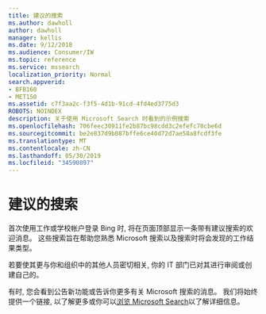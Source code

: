 ```yaml
---
title: 建议的搜索
ms.author: dawholl
author: dawholl
manager: kellis
ms.date: 9/12/2018
ms.audience: Consumer/IW
ms.topic: reference
ms.service: mssearch
localization_priority: Normal
search.appverid:
- BFB160
- MET150
ms.assetid: c7f3aa2c-f3f5-4d1b-91cd-4fd4ed3775d3
ROBOTS: NOINDEX
description: 关于使用 Microsoft Search 时看到的示例搜索
ms.openlocfilehash: 706feec30911fe2b87bc98cdd3c2efefc70cbe6d
ms.sourcegitcommit: be2e837d9b087bffe6ce40d72d7ae58a8fcdf3fe
ms.translationtype: MT
ms.contentlocale: zh-CN
ms.lasthandoff: 05/30/2019
ms.locfileid: "34590897"
---
```

# <a name="suggested-searches"></a>建议的搜索

首次使用工作或学校帐户登录 Bing 时, 将在页面顶部显示一条带有建议搜索的欢迎消息。 这些搜索旨在帮助您熟悉 Microsoft 搜索以及搜索时将会发现的工作结果类型。
  
若要使其更与你和组织中的其他人员密切相关, 你的 IT 部门已对其进行审阅或创建自己的。
  
有时, 您会看到公告新功能或告诉你更多有关 Microsoft 搜索的消息。 我们将始终提供一个链接, 以了解更多或你可以[浏览 Microsoft Search](https://www.bing.com/business/explore)以了解详细信息。 

  

